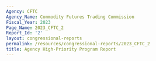 ```yaml
---
Agency: CFTC
Agency_Name: Commodity Futures Trading Commission
Fiscal_Year: 2023
Page_Name: 2023_CFTC_2
Report_Id: '2'
layout: congressional-reports
permalink: /resources/congressional-reports/2023_CFTC_2
title: Agency High-Priority Program Report
---
```

